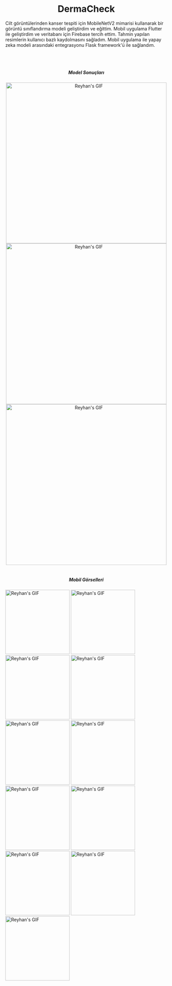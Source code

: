 <h1 align="center">DermaCheck</h1>
<p>Cilt görüntülerinden kanser tespiti için MobileNetV2 mimarisi kullanarak bir görüntü sınıflandırma modeli geliştirdim ve eğittim. Mobil uygulama Flutter ile geliştirdim ve veritabanı için Firebase tercih ettim.
Tahmin yapılan resimlerin kullanıcı bazlı kaydolmasını sağladım. Mobil uygulama ile yapay zeka modeli arasındaki entegrasyonu Flask framework'ü ile sağlandım. </p>
<br/> <br/>

<h5 align="center">Model Sonuçları</h5>
<div align="center">
<img align="center" src="https://github.com/reyhanyanikoglu/assets/blob/main/dermacheck-model/matris.png" alt="Reyhan's GIF" width="500"/>
<img align="center" src="https://github.com/reyhanyanikoglu/assets/blob/main/dermacheck-model/occua.png" alt="Reyhan's GIF" width="500"/>
<img align="center" src="https://github.com/reyhanyanikoglu/assets/blob/main/dermacheck-model/loss.png" alt="Reyhan's GIF" width="500"/>
</div>

<br/>

<h5 align="center">Mobil Görselleri</h5>
<div>
<img src="https://github.com/reyhanyanikoglu/assets/blob/main/dermacheck-mobile-images/baslangic.png" alt="Reyhan's GIF" width="200"/>
<img src="https://github.com/reyhanyanikoglu/assets/blob/main/dermacheck-mobile-images/splash_1.png" alt="Reyhan's GIF" width="200"/>
<img src="https://github.com/reyhanyanikoglu/assets/blob/main/dermacheck-mobile-images/splash_2.png" alt="Reyhan's GIF" width="200"/>
  <img src="https://github.com/reyhanyanikoglu/assets/blob/main/dermacheck-mobile-images/splash_3.png" alt="Reyhan's GIF" width="200"/>
<img src="https://github.com/reyhanyanikoglu/assets/blob/main/dermacheck-mobile-images/login%20(1).png" alt="Reyhan's GIF" width="200"/>
<img src="https://github.com/reyhanyanikoglu/assets/blob/main/dermacheck-mobile-images/register.png" alt="Reyhan's GIF" width="200"/>
<img src="https://github.com/reyhanyanikoglu/assets/blob/main/dermacheck-mobile-images/home.png" alt="Reyhan's GIF" width="200"/>
<img src="https://github.com/reyhanyanikoglu/assets/blob/main/dermacheck-mobile-images/tahmin_ekrani.png" alt="Reyhan's GIF" width="200"/>
<img src="https://github.com/reyhanyanikoglu/assets/blob/main/dermacheck-mobile-images/profil.png" alt="Reyhan's GIF" width="200"/>
<img src="https://github.com/reyhanyanikoglu/assets/blob/main/dermacheck-mobile-images/tahmin1.png" alt="Reyhan's GIF" width="200"/>
<img src="https://github.com/reyhanyanikoglu/assets/blob/main/dermacheck-mobile-images/kaydedilen.png" alt="Reyhan's GIF" width="200"/>
</div>
